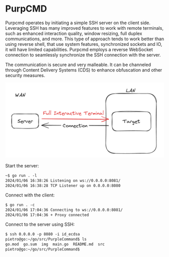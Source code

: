# PurpCMD

Purpcmd operates by initiating a simple SSH server on the client side. Leveraging SSH has many improved features to work with remote terminals, such as enhanced interaction quality, window resizing, full duplex communications, and more. This type of approach tends to work better than using reverse shell, that use system features, synchronized sockets and IO, it will have limited capabilities. Purpcmd employs a reverse WebSocket connection to seamlessly synchronize the SSH connection with the server.

The communication is secure and very malleable. It can be channeled through Content Delivery Systems (CDS) to enhance obfuscation and other security measures.

![img1](img/img1.png)

Start the server:

```
~$ go run . -l
2024/01/06 16:38:26 Listening on ws://0.0.0.0:8081/
2024/01/06 16:38:28 TCP Listener up on 0.0.0.0:8080
```

Connect with the client:

```
$ go run . -c
2024/01/06 17:04:36 Connecting to ws://0.0.0.0:8081/
2024/01/06 17:04:36 + Proxy connected
```

Connect to the server using SSH:

```
$ ssh 0.0.0.0 -p 8080 -i id_ecdsa
pietro@go:~/go/src/PurpleCommand$ ls
go.mod  go.sum  img  main.go  README.md  src
pietro@go:~/go/src/PurpleCommand$
```